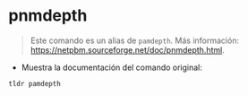 # pnmdepth

> Este comando es un alias de `pamdepth`.
> Más información: <https://netpbm.sourceforge.net/doc/pnmdepth.html>.

- Muestra la documentación del comando original:

`tldr pamdepth`
